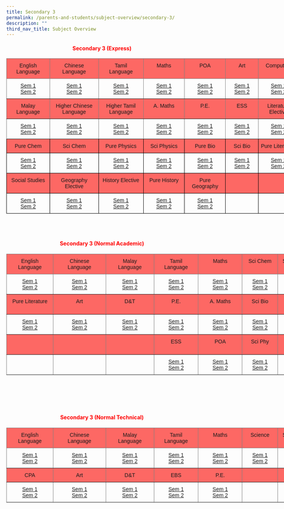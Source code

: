 ```yaml
---
title: Secondary 3
permalink: /parents-and-students/subject-overview/secondary-3/
description: ""
third_nav_title: Subject Overview
---
```

<h4 style="color:red" align="center"> Secondary 3 (Express)</h4>

<style type="text/css">
.tg  {border-collapse:collapse;border-spacing:0;}
.tg td{border-color:black;border-style:solid;border-width:1px;font-family:Arial, sans-serif;font-size:14px;
  overflow:hidden;padding:10px 5px;word-break:normal;}
.tg th{border-color:black;border-style:solid;border-width:1px;font-family:Arial, sans-serif;font-size:14px;
  font-weight:normal;overflow:hidden;padding:10px 5px;word-break:normal;}
.tg .tg-vswx{background-color:#fd6864;border-color:inherit;text-align:center;vertical-align:top}
.tg .tg-baqh{text-align:center;vertical-align:top}
.tg .tg-c3ow{border-color:inherit;text-align:center;vertical-align:top}
.tg .tg-wos8{background-color:#FD6864;text-align:center;vertical-align:top}
</style>
<table class="tg" style="undefined;table-layout: fixed; width: 771px">
<colgroup>
<col style="width: 114px">
<col style="width: 129px">
<col style="width: 118px">
<col style="width: 109px">
<col style="width: 108px">
<col style="width: 87px">
<col style="width: 106px">
</colgroup>
<thead>
  <tr>
    <th class="tg-vswx">English Language</th>
    <th class="tg-vswx">Chinese <br>Language</th>
    <th class="tg-vswx">Tamil <br>Language</th>
    <th class="tg-vswx">Maths</th>
    <th class="tg-vswx">POA</th>
    <th class="tg-vswx">Art</th>
    <th class="tg-vswx">Computing</th>
  </tr>
</thead>
<tbody>
  <tr>
    <td class="tg-c3ow"><a href="https://docs.google.com/document/d/16JIgOmoMdB9LfJ7VD7w4EURAzr6QNkOR/edit">Sem 1</a><br><a href="https://docs.google.com/document/d/16JIgOmoMdB9LfJ7VD7w4EURAzr6QNkOR/edit">Sem 2</a></td>
    <td class="tg-c3ow"><a href="https://docs.google.com/document/d/14-xJscMWmtbVgkA06cQCIW36t_ACtBVp/edit">Sem 1</a><br><a href="https://docs.google.com/document/d/16YCjyiwyhjrpYsI16VqJeJkzjWQ4Et1d/edit">Sem 2</a></td>
    <td class="tg-c3ow"><a href="https://docs.google.com/document/d/12ePf7I0Xg_uimv-hIdnjET1JZuDDIF9j/edit">Sem 1</a><br><a href="https://docs.google.com/document/d/1uR-wCiCSRVLgmxxWydBZ2P6dbsTrgJBC/edit">Sem 2</a></td>
    <td class="tg-c3ow"><a href="https://docs.google.com/document/d/1skY03PFjYQskvJmx9rijXUtihgN-GKTj/edit">Sem 1</a><br><a href="https://docs.google.com/document/d/1Fto3-Hzc7sM8kzlBHN7282s_0-euxOii/edit">Sem 2</a></td>
    <td class="tg-c3ow"><a href="https://docs.google.com/document/d/10zGO7e2gkE6qbRF2IECq9im5EJv88DfO/edit">Sem 1</a><br><a href="https://docs.google.com/document/d/1aIOL-46yG-08ocb_KIt4wZG5YleVoZU9/edit">Sem 2</a></td>
    <td class="tg-c3ow"><a href="https://docs.google.com/document/d/1HXb2yVbItnza76BS5gWGoPrfuqFg8LH7/edit">Sem 1</a><br><a href="https://docs.google.com/document/d/1D0hC-9Q_yNZrE3X4pSc70f1p2funRl_8/edit">Sem 2</a></td>
    <td class="tg-c3ow"><a href="https://docs.google.com/document/d/1D8_nAzvqEVF7ZR22e32Je3AbBEqXyxcu/edit">Sem 1</a><br><a href="https://docs.google.com/document/d/1_MZaZ6C5wz-qKPsuvobGauzSJ_XPo0fV/edit">Sem 2</a></td>
  </tr>
  <tr>
    <td class="tg-vswx">Malay Language</td>
    <td class="tg-vswx">Higher Chinese Language</td>
    <td class="tg-vswx">Higher Tamil Language</td>
    <td class="tg-vswx">A. Maths</td>
    <td class="tg-vswx">P.E.</td>
    <td class="tg-vswx">ESS</td>
    <td class="tg-vswx">Literature Elective</td>
  </tr>
  <tr>
    <td class="tg-c3ow"><a href="https://docs.google.com/document/d/1B9D86p8FuEiI2i0Mv5u1bw7cpu1Sp9cm/edit">Sem 1</a><br><a href="https://docs.google.com/document/d/1keDTzJ060olVNcSCmfMJRDuokFazKr3G/edit">Sem 2</a></td>
    <td class="tg-c3ow"><a href="https://docs.google.com/document/d/1auMWk2DW7ppSWINYQmf7ZfGnNCycACnC/edit">Sem 1</a><br><a href="https://docs.google.com/document/d/1uR-wCiCSRVLgmxxWydBZ2P6dbsTrgJBC/edit">Sem 2</a></td>
    <td class="tg-c3ow"><a href="https://docs.google.com/document/d/1lwIlAqvGI5LloWO_kY3Vd6-61xPcHazv/edit">Sem 1</a><br><a href="https://docs.google.com/document/d/1OZJyLrXCB-AEc1Xj38YuucNEV6hUPVpR/edit">Sem 2</a></td>
    <td class="tg-c3ow"><a href="https://docs.google.com/document/d/1e6a5MTtN8PaaEwSlENxSabKsY3f5oEnl/edit">Sem 1</a><br><a href="https://docs.google.com/document/d/1cHjO1IxhARBmHOzhTRg7QwKMARHzaz3-/edit">Sem 2</a></td>
    <td class="tg-c3ow"><a href="https://docs.google.com/document/d/17JQASbRKux_g2GWJhklFjklr7y73Gzll/edit">Sem 1</a><br><a href="https://docs.google.com/document/d/17d_nvg9Fj9w6PfvSbX1haq4K6Tv4onNY/edit">Sem 2</a></td>
    <td class="tg-c3ow"><a href="https://docs.google.com/document/d/1aAhX_vD2DylGFQawBMoMFLG5Ylci86yE/edit">Sem 1</a><br><a href="https://docs.google.com/document/d/1uCd0LhLM1V3hEQTJKoejzKLia58INWGK/edit">Sem 2</a></td>
    <td class="tg-c3ow"><a href="https://docs.google.com/document/d/1TCVZvZlBPA2cv8V6XWrQTQ3NtXPVHGQX/edit">Sem 1</a><br><a href="https://docs.google.com/document/d/1Lf36ORLkNotNyyJcqQM9wD-MTGMXS4OR/edit">Sem 2</a></td>
  </tr>
  <tr>
    <td class="tg-wos8">Pure Chem</td>
    <td class="tg-wos8">Sci Chem</td>
    <td class="tg-wos8">Pure Physics</td>
    <td class="tg-wos8">Sci Physics</td>
    <td class="tg-wos8">Pure Bio</td>
    <td class="tg-wos8">Sci Bio</td>
    <td class="tg-wos8">Pure Literature</td>
  </tr>
  <tr>
    <td class="tg-baqh"><a href="https://docs.google.com/document/d/14zCHOjlNjVuQKhWal6O5Qrnrw1ozo846/edit">Sem 1</a><br><a href="https://docs.google.com/document/d/1xnDrDVQshLEjW3EFz5ckYtdDoOWZLebQ/edit">Sem 2</a></td>
    <td class="tg-baqh"><a href="https://docs.google.com/document/d/1URz_zza4xQrF3oRh5VlyW-jWC4P4z_l0/edit">Sem 1</a><br><a href="https://docs.google.com/document/d/1N2Mm92K8L4_lFpfwS9WNUUW2nrZ8mO59/edit">Sem 2</a></td>
    <td class="tg-baqh"><a href="https://docs.google.com/document/d/1HfmgBZ2MOQE3b8UY8Na0FB7dJA75Hm_8/edit">Sem 1</a><br><a href="https://docs.google.com/document/d/1uLpz89ddG27WC1ZYcg69UCJDEZ9jLlZ9/edit">Sem 2</a></td>
    <td class="tg-baqh"><a href="https://docs.google.com/document/d/1QjS1eJsqlp13z8kdIe3qOaKmwUUbCJln/edit">Sem 1</a><br><a href="https://docs.google.com/document/d/1RZLx9FhaFmup2r4Yg5aR3TCGny1b6CXK/edit">Sem 2</a></td>
    <td class="tg-baqh"><a href="https://docs.google.com/document/d/15ox6jsVxlvfkyeqr2ucQj9EPKB3Dj3M0/edit">Sem 1</a><br><a href="https://docs.google.com/document/d/1T9PxewJdS3ibH-4qmdq-6kTkqakMZ5Qk/edit">Sem 2</a></td>
    <td class="tg-baqh"><a href="https://docs.google.com/document/d/1YVX5tjQ1kC6fbFTB1gJPRfaIOUGeTW8P/edit">Sem 1</a><br><a href="https://docs.google.com/document/d/1QripL5oI57ZJ_idj7kyq1t8Rtafjs63m/edit">Sem 2</a></td>
    <td class="tg-baqh"><a href="https://docs.google.com/document/d/1kWL_TTx6obIimtZffRgINKrhrQr5wIHE/edit">Sem 1</a><br><a href="https://docs.google.com/document/d/1hCcxH9PZF1JYufUlKc_QycETQRwXjAAu/edit">Sem 2</a></td>
  </tr>
  <tr>
    <td class="tg-wos8">Social Studies</td>
    <td class="tg-wos8">Geography Elective</td>
    <td class="tg-wos8">History Elective</td>
    <td class="tg-wos8">Pure History</td>
    <td class="tg-wos8">Pure Geography</td>
    <td class="tg-wos8"></td>
    <td class="tg-wos8"></td>
  </tr>
  <tr>
    <td class="tg-baqh"><a href="https://docs.google.com/document/d/1hiCx5JA2Anj3xCLO1IMvUKWHXc5pLhfv/edit">Sem 1</a><br><a href="https://docs.google.com/document/d/1yAUHXrliHOxMiklK9K8OgNRR6zHoSqqn/edit">Sem 2</a></td>
    <td class="tg-baqh"><a href="https://docs.google.com/document/d/12Dtj6Ch525uBlOhlbhtaW4_KBljG-bUW/edit">Sem 1</a><br><a href="https://docs.google.com/document/d/1cM5pD2OgQLyDkM9rKaiE6s63LmaryhGm/edit">Sem 2</a></td>
    <td class="tg-baqh"><a href="https://docs.google.com/document/d/1sw1O3I68l0Rr6K8l8adI3f2fv0zS-i07/edit">Sem 1</a><br><a href="https://docs.google.com/document/d/16X011kHRL-Bb9EKjLJs36lfyX5VaxzHt/edit">Sem 2</a></td>
    <td class="tg-baqh"><a href="https://docs.google.com/document/d/18behTxdj_yRy9fhCFuIPAFxgluF8Tifm/edit">Sem 1</a><br><a href="https://docs.google.com/document/d/1QdpqAULffEXRtxhEL6qkK6A9O3JgivV9/edit">Sem 2</a></td>
    <td class="tg-baqh"><a href="https://docs.google.com/document/d/1yYWuTMhHC7CM25Kj8DBmqLkND8ZnJreZ/edit">Sem 1</a><br><a href="https://docs.google.com/document/d/1VpQKfnk9cy-he6yiexkeTz7Fqh9LPRL1/edit">Sem 2</a></td>
    <td class="tg-baqh"></td>
    <td class="tg-baqh"></td>
  </tr>
</tbody>
</table>

<br><br><h4 style="color:red" align="center"> Secondary 3 (Normal Academic)</h4>

<style type="text/css">
.tg  {border-collapse:collapse;border-spacing:0;}
.tg td{border-color:black;border-style:solid;border-width:1px;font-family:Arial, sans-serif;font-size:14px;
  overflow:hidden;padding:10px 5px;word-break:normal;}
.tg th{border-color:black;border-style:solid;border-width:1px;font-family:Arial, sans-serif;font-size:14px;
  font-weight:normal;overflow:hidden;padding:10px 5px;word-break:normal;}
.tg .tg-vswx{background-color:#fd6864;border-color:inherit;text-align:center;vertical-align:top}
.tg .tg-c3ow{border-color:inherit;text-align:center;vertical-align:top}
.tg .tg-88nz{background-color:#FD6864;border-color:inherit;text-align:center;vertical-align:top}
</style>
<table class="tg" style="undefined;table-layout: fixed; width: 830px">
<colgroup>
<col style="width: 123px">
<col style="width: 139px">
<col style="width: 127px">
<col style="width: 117px">
<col style="width: 116px">
<col style="width: 94px">
<col style="width: 114px">
</colgroup>
<thead>
  <tr>
    <th class="tg-vswx">English Language</th>
    <th class="tg-vswx">Chinese <br>Language</th>
    <th class="tg-88nz">Malay <br>Language</th>
    <th class="tg-88nz">Tamil <br>Language</th>
    <th class="tg-vswx">Maths</th>
    <th class="tg-88nz">Sci Chem</th>
    <th class="tg-vswx">Social Studies</th>
  </tr>
</thead>
<tbody>
  <tr>
    <td class="tg-c3ow"><a href="t">Sem 1</a><br><a href="t">Sem 2</a>
</td>
    <td class="tg-c3ow"><a href="t">Sem 1</a><br><a href="t">Sem 2</a>
</td>
    <td class="tg-c3ow"><a href="t">Sem 1</a><br><a href="t">Sem 2</a>
</td>
    <td class="tg-c3ow"><a href="t">Sem 1</a><br><a href="t">Sem 2</a>
</td>
    <td class="tg-c3ow"><a href="t">Sem 1</a><br><a href="t">Sem 2</a>
</td>
    <td class="tg-c3ow"><a href="t">Sem 1</a><br><a href="t">Sem 2</a>
</td>
    <td class="tg-c3ow"><a href="t">Sem 1</a><br><a href="t">Sem 2</a></td>
  </tr>
  <tr>
    <td class="tg-vswx">Pure Literature</td>
    <td class="tg-vswx">Art</td>
    <td class="tg-vswx">D&amp;T</td>
    <td class="tg-88nz">P.E.</td>
    <td class="tg-88nz">A. Maths</td>
    <td class="tg-vswx">Sci Bio</td>
    <td class="tg-vswx">Geography Elective</td>
  </tr>
  <tr>
    <td class="tg-c3ow"><a href="t">Sem 1</a><br><a href="t">Sem 2</a></td>
    <td class="tg-c3ow"><a href="t">Sem 1</a><br><a href="t">Sem 2</a></td>
    <td class="tg-c3ow"><a href="t">Sem 1</a><br><a href="t">Sem 2</a></td>
    <td class="tg-c3ow"><a href="t">Sem 1</a><br><a href="t">Sem 2</a></td>
    <td class="tg-c3ow"><a href="t">Sem 1</a><br><a href="t">Sem 2</a></td>
    <td class="tg-c3ow"><a href="t">Sem 1</a><br><a href="t">Sem 2</a></td>
    <td class="tg-c3ow"><a href="t">Sem 1</a><br><a href="t">Sem 2</a></td>
  </tr>
  <tr>
    <td class="tg-88nz"></td>
    <td class="tg-88nz"></td>
    <td class="tg-88nz"></td>
    <td class="tg-88nz">ESS</td>
    <td class="tg-88nz">POA</td>
    <td class="tg-88nz">Sci Phy</td>
    <td class="tg-88nz">History<br> Elective</td>
  </tr>
  <tr>
    <td class="tg-c3ow"></td>
    <td class="tg-c3ow"></td>
    <td class="tg-c3ow"></td>
    <td class="tg-c3ow"><a href="t">Sem 1</a><br><a href="t">Sem 2</a></td>
    <td class="tg-c3ow"><a href="t">Sem 1</a><br><a href="t">Sem 2</a></td>
    <td class="tg-c3ow"><a href="t">Sem 1</a><br><a href="t">Sem 2</a></td>
    <td class="tg-c3ow"><a href="t">Sem 1</a><br><a href="t">Sem 2</a></td>
  </tr>
</tbody>
</table>
<br><br><br><br><h4 style="color:red" align="center"> Secondary 3 (Normal Technical)</h4>


<style type="text/css">
.tg  {border-collapse:collapse;border-spacing:0;}
.tg td{border-color:black;border-style:solid;border-width:1px;font-family:Arial, sans-serif;font-size:14px;
  overflow:hidden;padding:10px 5px;word-break:normal;}
.tg th{border-color:black;border-style:solid;border-width:1px;font-family:Arial, sans-serif;font-size:14px;
  font-weight:normal;overflow:hidden;padding:10px 5px;word-break:normal;}
.tg .tg-vswx{background-color:#fd6864;border-color:inherit;text-align:center;vertical-align:top}
.tg .tg-c3ow{border-color:inherit;text-align:center;vertical-align:top}
.tg .tg-88nz{background-color:#FD6864;border-color:inherit;text-align:center;vertical-align:top}
</style>
<table class="tg" style="undefined;table-layout: fixed; width: 830px">
<colgroup>
<col style="width: 123px">
<col style="width: 139px">
<col style="width: 127px">
<col style="width: 117px">
<col style="width: 116px">
<col style="width: 94px">
<col style="width: 114px">
</colgroup>
<thead>
  <tr>
    <th class="tg-vswx">English Language</th>
    <th class="tg-vswx">Chinese <br>Language</th>
    <th class="tg-88nz">Malay <br>Language</th>
    <th class="tg-88nz">Tamil <br>Language</th>
    <th class="tg-vswx">Maths</th>
    <th class="tg-88nz">Science</th>
    <th class="tg-vswx">Social Studies</th>
  </tr>
</thead>
<tbody>
  <tr>
    <td class="tg-c3ow"><a href="t">Sem 1</a><br><a href="t">Sem 2</a></td>
    <td class="tg-c3ow"><a href="t">Sem 1</a><br><a href="t">Sem 2</a></td>
    <td class="tg-c3ow"><a href="t">Sem 1</a><br><a href="t">Sem 2</a></td>
    <td class="tg-c3ow"><a href="t">Sem 1</a><br><a href="t">Sem 2</a></td>
    <td class="tg-c3ow"><a href="t">Sem 1</a><br><a href="t">Sem 2</a></td>
    <td class="tg-c3ow"><a href="t">Sem 1</a><br><a href="t">Sem 2</a></td>
    <td class="tg-c3ow"><a href="t">Sem 1</a><br><a href="t">Sem 2</a></td>
  </tr>
  <tr>
    <td class="tg-vswx">CPA</td>
    <td class="tg-vswx">Art</td>
    <td class="tg-vswx">D&amp;T</td>
    <td class="tg-88nz">EBS</td>
    <td class="tg-88nz">P.E.</td>
    <td class="tg-vswx"></td>
    <td class="tg-vswx"></td>
  </tr>
  <tr>
    <td class="tg-c3ow"><a href="t">Sem 1</a><br><a href="t">Sem 2</a></td>
    <td class="tg-c3ow"><a href="t">Sem 1</a><br><a href="t">Sem 2</a></td>
    <td class="tg-c3ow"><a href="t">Sem 1</a><br><a href="t">Sem 2</a></td>
    <td class="tg-c3ow"><a href="t">Sem 1</a><br><a href="t">Sem 2</a></td>
    <td class="tg-c3ow"><a href="t">Sem 1</a><br><a href="t">Sem 2</a></td>
    <td class="tg-c3ow"></td>
    <td class="tg-c3ow"></td>
  </tr>
</tbody>
</table>